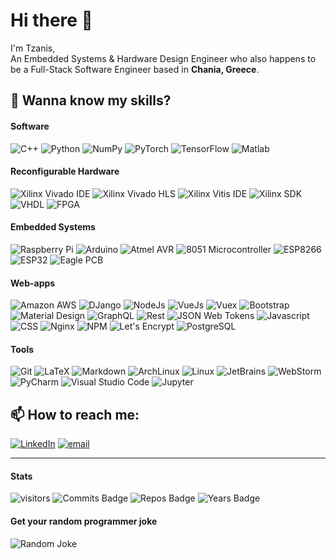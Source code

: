 # Hi there 👋

<!--
**TFotakis/TFotakis** is a ✨ _special_ ✨ repository because its `README.md` (this file) appears on your GitHub profile.

Here are some ideas to get you started:

- 🔭 I’m currently working on ...
- 🌱 I’m currently learning ...
- 👯 I’m looking to collaborate on ...
- 🤔 I’m looking for help with ...
- 💬 Ask me about ...
- 📫 How to reach me: ...
- 😄 Pronouns: ...
- ⚡ Fun fact: ...

Get more ideas on https://github.com/abhisheknaiidu/awesome-github-profile-readme 
-->

I'm Tzanis,  
An Embedded Systems & Hardware Design Engineer who also happens to be a Full-Stack Software Engineer based in <b>Chania, Greece</b>.

## 🔭 Wanna know my skills?
<!-- ![Example](https://img.shields.io/static/v1?label=<LABEL>&message=<MESSAGE>&color=<COLOR>&style=flat-square&logo=<LOGO>&logoColor=<COLOR>) -->
#### Software
![C++](https://img.shields.io/static/v1?label=&message=C/C%2b%2b&color=00599C&style=for-the-badge&logo=C%2b%2b&logoColor=white)
![Python](https://img.shields.io/static/v1?label=&message=Python&color=3776AB&style=for-the-badge&logo=Python&logoColor=white)
![NumPy](https://img.shields.io/static/v1?label=&message=NumPy&color=013243&style=for-the-badge&logo=NumPy&logoColor=white)
![PyTorch](https://img.shields.io/static/v1?label=&message=PyTorch&color=EE4C2C&style=for-the-badge&logo=PyTorch&logoColor=white)
![TensorFlow](https://img.shields.io/static/v1?label=&message=TensorFlow&color=FF6F00&style=for-the-badge&logo=TensorFlow&logoColor=white)
![Matlab](https://img.shields.io/static/v1?label=&message=Matlab&color=0076A8&style=for-the-badge&logo=Mathworks&logoColor=white)

#### Reconfigurable Hardware
![Xilinx Vivado IDE](https://img.shields.io/static/v1?label=&message=Xilinx%20Vivado%20IDE&color=E00000&style=for-the-badge&logo=&logoColor=white)
![Xilinx Vivado HLS](https://img.shields.io/static/v1?label=&message=Xilinx%20Vivado%20HLS&color=E00000&style=for-the-badge&logo=&logoColor=white)
![Xilinx Vitis IDE](https://img.shields.io/static/v1?label=&message=Xilinx%20Vitis%20IDE&color=E00000&style=for-the-badge&logo=&logoColor=white)
![Xilinx SDK](https://img.shields.io/static/v1?label=&message=Xilinx%20SDK&color=E00000&style=for-the-badge&logo=&logoColor=white)
![VHDL](https://img.shields.io/static/v1?label=&message=VHDL&color=FFA500&style=for-the-badge&logo=&logoColor=white)
![FPGA](https://img.shields.io/static/v1?label=&message=FPGA&color=FFA500&style=for-the-badge&logo=&logoColor=white)

#### Embedded Systems
![Raspberry Pi](https://img.shields.io/static/v1?label=&message=Raspberry%20Pi&color=C51A4A&style=for-the-badge&logo=Raspberry-Pi&logoColor=white)
![Arduino](https://img.shields.io/static/v1?label=&message=Arduino&color=00979D&style=for-the-badge&logo=Arduino&logoColor=white)
![Atmel AVR](https://img.shields.io/static/v1?label=&message=Atmel%20AVR&color=00979D&style=for-the-badge&logo=&logoColor=white)
![8051 Microcontroller](https://img.shields.io/static/v1?label=&message=8051%20Microcontroller&color=00979D&style=for-the-badge&logo=&logoColor=white)
![ESP8266](https://img.shields.io/static/v1?label=&message=ESP8266&color=00979D&style=for-the-badge&logo=&logoColor=white)
![ESP32](https://img.shields.io/static/v1?label=&message=ESP32&color=00979D&style=for-the-badge&logo=&logoColor=white)
![Eagle PCB](https://img.shields.io/static/v1?label=&message=Eagle%20PCB&color=00979D&style=for-the-badge&logo=&logoColor=white)

#### Web-apps
![Amazon AWS](https://img.shields.io/static/v1?label=&message=AWS%20Microservices&color=232F3E&style=for-the-badge&logo=amazon-aws&logoColor=white)
![DJango](https://img.shields.io/static/v1?label=&message=DJango&color=092E20&style=for-the-badge&logo=Django&logoColor=white)
![NodeJs](https://img.shields.io/static/v1?label=&message=NodeJS&color=339933&style=for-the-badge&logo=Node.js&logoColor=white)
![VueJs](https://img.shields.io/static/v1?label=&message=Vue&color=4FC08D&style=for-the-badge&logo=Vue.js&logoColor=white)
![Vuex](https://img.shields.io/static/v1?label=&message=Vuex&color=4FC08D&style=for-the-badge&logo=&logoColor=white)
![Bootstrap](https://img.shields.io/static/v1?label=&message=Bootstrap&color=563D7C&style=for-the-badge&logo=Bootstrap&logoColor=white)
![Material Design](https://img.shields.io/static/v1?label=&message=Material%20Design&color=757575&style=for-the-badge&logo=Material-Design&logoColor=white)
![GraphQL](https://img.shields.io/static/v1?label=&message=GraphQL&color=E10098&style=for-the-badge&logo=GraphQL&logoColor=white)
![Rest](https://img.shields.io/static/v1?label=&message=Rest&color=43853D&style=for-the-badge&logo=&logoColor=white)
![JSON Web Tokens](https://img.shields.io/static/v1?label=&message=JSON%20Web%20Tokens&color=000000&style=for-the-badge&logo=JSON-Web-Tokens&logoColor=white)
![Javascript](https://img.shields.io/static/v1?label=&message=Javascript&color=F7DF1E&style=for-the-badge&logo=Javascript&logoColor=black)
![CSS](https://img.shields.io/static/v1?label=&message=CSS&color=1572B6&style=for-the-badge&logo=CSS3&logoColor=white)
![Nginx](https://img.shields.io/static/v1?label=&message=Nginx&color=269539&style=for-the-badge&logo=Nginx&logoColor=white)
![NPM](https://img.shields.io/static/v1?label=&message=NPM&color=CB3837&style=for-the-badge&logo=NPM&logoColor=white)
![Let's Encrypt](https://img.shields.io/static/v1?label=&message=Let%27s%20Encrypt&color=003A70&style=for-the-badge&logo=let’s-encrypt&logoColor=white)
![PostgreSQL](https://img.shields.io/static/v1?label=&message=PostgreSQL&color=336791&style=for-the-badge&logo=postgresql&logoColor=white)

#### Tools
![Git](https://img.shields.io/static/v1?label=&message=Git&color=F05032&style=for-the-badge&logo=git&logoColor=white)
![LaTeX](https://img.shields.io/static/v1?label=&message=LaTeX&color=008080&style=for-the-badge&logo=latex&logoColor=white)
![Markdown](https://img.shields.io/static/v1?label=&message=Markdown&color=000000&style=for-the-badge&logo=Markdown&logoColor=white)
![ArchLinux](https://img.shields.io/static/v1?label=&message=Arch%20Linux&color=1793D1&style=for-the-badge&logo=Arch-Linux&logoColor=white)
![Linux](https://img.shields.io/static/v1?label=&message=Linux&color=FCC624&style=for-the-badge&logo=Linux&logoColor=black)
![JetBrains](https://img.shields.io/static/v1?label=&message=JetBrains&color=000000&style=for-the-badge&logo=JetBrains&logoColor=white)
![WebStorm](https://img.shields.io/static/v1?label=&message=WebStorm&color=000000&style=for-the-badge&logo=WebStorm&logoColor=white)
![PyCharm](https://img.shields.io/static/v1?label=&message=PyCharm&color=000000&style=for-the-badge&logo=PyCharm&logoColor=white)
![Visual Studio Code](https://img.shields.io/static/v1?label=&message=Visual%20Studio%20Code&color=007ACC&style=for-the-badge&logo=Visual-Studio-Code&logoColor=white)
![Jupyter](https://img.shields.io/static/v1?label=&message=Jupyter&color=F37626&style=for-the-badge&logo=Jupyter&logoColor=white)

                                                                                                                           
## 📫 How to reach me:
[![LinkedIn](https://img.shields.io/static/v1?label=&message=LinkedIn&color=0077B5&style=for-the-badge&logo=linkedin&logoColor=white)](https://www.linkedin.com/in/fotakistzanis/)
[![email](https://img.shields.io/static/v1?label=&message=fotakistzanis@gmail.com&color=D14836&style=for-the-badge&logo=Gmail&logoColor=white)](mailto:fotakistzanis@gmail.com)

<hr>

#### Stats
![visitors](https://img.shields.io/badge/dynamic/json?label=Visitors&color=0077B5&style=for-the-badge&query=value&url=https%3A%2F%2Fapi.countapi.xyz%2Fhit%2FTFotakis%2FTFotakis)
![Commits Badge](https://badges.pufler.dev/commits/all/TFotakis?label=This%20year's%20commits&color=0077B5&style=for-the-badge)
![Repos Badge](https://badges.pufler.dev/repos/TFotakis?&color=0077B5&style=for-the-badge)
![Years Badge](https://badges.pufler.dev/years/TFotakis?&label=Years%20active%20user&color=0077B5&style=for-the-badge)

#### Get your random programmer joke
![Random Joke](https://readme-jokes.vercel.app/api?theme=vue&borderColor=00000000)
